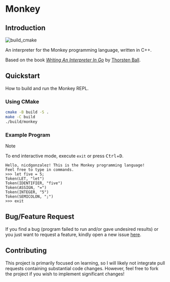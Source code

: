 # Monkey

## Introduction

![build_cmake](https://img.shields.io/badge/build-CMake-blue)

An interpreter for the Monkey programming language, written in C++.

Based on the book [*Writing An Interpreter In Go*](https://interpreterbook.com/)
by [Thorsten Ball](https://thorstenball.com/).

## Quickstart

How to build and run the Monkey REPL.

### Using CMake

```bash
cmake -B build -S .
make -C build
./build/monkey
```

### Example Program

> [!NOTE]
> To end interactive mode, execute `exit` or press <kbd>Ctrl</kbd>+<kbd>D</kbd>.

```monkey
Hello, nicdgonzalez! This is the Monkey programming language!
Feel free to type in commands.
>>> let five = 5;
Token(LET, "let")
Token(IDENTIFIER, "five")
Token(ASSIGN, "=")
Token(INTEGER, "5")
Token(SEMICOLON, ";")
>>> exit
```

## Bug/Feature Request
If you find a bug (program failed to run and/or gave undesired results) or you
just want to request a feature, kindly open a new issue
[here](https://github.com/nicdgonzalez/monkey/issues).

## Contributing

This project is primarily focused on learning, so I will likely not integrate
pull requests containing substantial code changes. However, feel free to fork
the project if you wish to implement significant changes!
